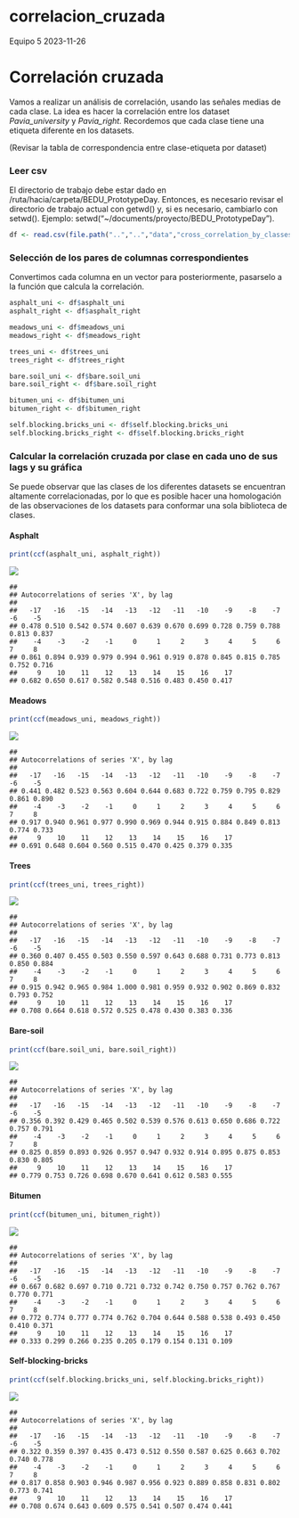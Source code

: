 correlacion_cruzada
================
Equipo 5
2023-11-26

# Correlación cruzada

Vamos a realizar un análisis de correlación, usando las señales medias
de cada clase. La idea es hacer la correlación entre los dataset
*Pavia_university* y *Pavia_right.* Recordemos que cada clase tiene una
etiqueta diferente en los datasets.

(Revisar la tabla de correspondencia entre clase-etiqueta por dataset)

### Leer csv

El directorio de trabajo debe estar dado en
/ruta/hacia/carpeta/BEDU_PrototypeDay. Entonces, es necesario revisar el
directorio de trabajo actual con getwd() y, si es necesario, cambiarlo
con setwd(). Ejemplo: setwd(“~/documents/proyecto/BEDU_PrototypeDay”).

``` r
df <- read.csv(file.path("..","..","data","cross_correlation_by_classes.csv"))
```

### Selección de los pares de columnas correspondientes

Convertimos cada columna en un vector para posteriormente, pasarselo a
la función que calcula la correlación.

``` r
asphalt_uni <- df$asphalt_uni
asphalt_right <- df$asphalt_right

meadows_uni <- df$meadows_uni
meadows_right <- df$meadows_right

trees_uni <- df$trees_uni
trees_right <- df$trees_right

bare.soil_uni <- df$bare.soil_uni
bare.soil_right <- df$bare.soil_right

bitumen_uni <- df$bitumen_uni
bitumen_right <- df$bitumen_right

self.blocking.bricks_uni <- df$self.blocking.bricks_uni
self.blocking.bricks_right <- df$self.blocking.bricks_right
```

### Calcular la correlación cruzada por clase en cada uno de sus lags y su gráfica

Se puede observar que las clases de los diferentes datasets se
encuentran altamente correlacionadas, por lo que es posible hacer una
homologación de las observaciones de los datasets para conformar una
sola biblioteca de clases.

#### Asphalt

``` r
print(ccf(asphalt_uni, asphalt_right))
```

![](correlacion_cruzada_files/figure-gfm/calculate%20cross%20correlation%20of%20asphalt-1.png)<!-- -->

    ## 
    ## Autocorrelations of series 'X', by lag
    ## 
    ##   -17   -16   -15   -14   -13   -12   -11   -10    -9    -8    -7    -6    -5 
    ## 0.478 0.510 0.542 0.574 0.607 0.639 0.670 0.699 0.728 0.759 0.788 0.813 0.837 
    ##    -4    -3    -2    -1     0     1     2     3     4     5     6     7     8 
    ## 0.861 0.894 0.939 0.979 0.994 0.961 0.919 0.878 0.845 0.815 0.785 0.752 0.716 
    ##     9    10    11    12    13    14    15    16    17 
    ## 0.682 0.650 0.617 0.582 0.548 0.516 0.483 0.450 0.417

#### Meadows

``` r
print(ccf(meadows_uni, meadows_right))
```

![](correlacion_cruzada_files/figure-gfm/calculate%20cross%20correlation%20of%20meadows-1.png)<!-- -->

    ## 
    ## Autocorrelations of series 'X', by lag
    ## 
    ##   -17   -16   -15   -14   -13   -12   -11   -10    -9    -8    -7    -6    -5 
    ## 0.441 0.482 0.523 0.563 0.604 0.644 0.683 0.722 0.759 0.795 0.829 0.861 0.890 
    ##    -4    -3    -2    -1     0     1     2     3     4     5     6     7     8 
    ## 0.917 0.940 0.961 0.977 0.990 0.969 0.944 0.915 0.884 0.849 0.813 0.774 0.733 
    ##     9    10    11    12    13    14    15    16    17 
    ## 0.691 0.648 0.604 0.560 0.515 0.470 0.425 0.379 0.335

#### Trees

``` r
print(ccf(trees_uni, trees_right))
```

![](correlacion_cruzada_files/figure-gfm/calculate%20cross%20correlation%20of%20trees-1.png)<!-- -->

    ## 
    ## Autocorrelations of series 'X', by lag
    ## 
    ##   -17   -16   -15   -14   -13   -12   -11   -10    -9    -8    -7    -6    -5 
    ## 0.360 0.407 0.455 0.503 0.550 0.597 0.643 0.688 0.731 0.773 0.813 0.850 0.884 
    ##    -4    -3    -2    -1     0     1     2     3     4     5     6     7     8 
    ## 0.915 0.942 0.965 0.984 1.000 0.981 0.959 0.932 0.902 0.869 0.832 0.793 0.752 
    ##     9    10    11    12    13    14    15    16    17 
    ## 0.708 0.664 0.618 0.572 0.525 0.478 0.430 0.383 0.336

#### Bare-soil

``` r
print(ccf(bare.soil_uni, bare.soil_right))
```

![](correlacion_cruzada_files/figure-gfm/calculate%20cross%20correlation%20of%20bare-soil-1.png)<!-- -->

    ## 
    ## Autocorrelations of series 'X', by lag
    ## 
    ##   -17   -16   -15   -14   -13   -12   -11   -10    -9    -8    -7    -6    -5 
    ## 0.356 0.392 0.429 0.465 0.502 0.539 0.576 0.613 0.650 0.686 0.722 0.757 0.791 
    ##    -4    -3    -2    -1     0     1     2     3     4     5     6     7     8 
    ## 0.825 0.859 0.893 0.926 0.957 0.947 0.932 0.914 0.895 0.875 0.853 0.830 0.805 
    ##     9    10    11    12    13    14    15    16    17 
    ## 0.779 0.753 0.726 0.698 0.670 0.641 0.612 0.583 0.555

#### Bitumen

``` r
print(ccf(bitumen_uni, bitumen_right))
```

![](correlacion_cruzada_files/figure-gfm/calculate%20cross%20correlation%20of%20bitumen-1.png)<!-- -->

    ## 
    ## Autocorrelations of series 'X', by lag
    ## 
    ##   -17   -16   -15   -14   -13   -12   -11   -10    -9    -8    -7    -6    -5 
    ## 0.667 0.682 0.697 0.710 0.721 0.732 0.742 0.750 0.757 0.762 0.767 0.770 0.771 
    ##    -4    -3    -2    -1     0     1     2     3     4     5     6     7     8 
    ## 0.772 0.774 0.777 0.774 0.762 0.704 0.644 0.588 0.538 0.493 0.450 0.410 0.371 
    ##     9    10    11    12    13    14    15    16    17 
    ## 0.333 0.299 0.266 0.235 0.205 0.179 0.154 0.131 0.109

#### Self-blocking-bricks

``` r
print(ccf(self.blocking.bricks_uni, self.blocking.bricks_right))
```

![](correlacion_cruzada_files/figure-gfm/calculate%20cross%20correlation%20of%20Self-blocking-bricks-1.png)<!-- -->

    ## 
    ## Autocorrelations of series 'X', by lag
    ## 
    ##   -17   -16   -15   -14   -13   -12   -11   -10    -9    -8    -7    -6    -5 
    ## 0.322 0.359 0.397 0.435 0.473 0.512 0.550 0.587 0.625 0.663 0.702 0.740 0.778 
    ##    -4    -3    -2    -1     0     1     2     3     4     5     6     7     8 
    ## 0.817 0.858 0.903 0.946 0.987 0.956 0.923 0.889 0.858 0.831 0.802 0.773 0.741 
    ##     9    10    11    12    13    14    15    16    17 
    ## 0.708 0.674 0.643 0.609 0.575 0.541 0.507 0.474 0.441
